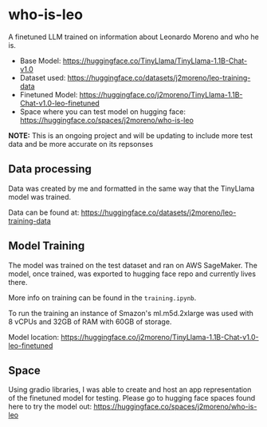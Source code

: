# who-is-leo
A finetuned LLM trained on information about Leonardo Moreno and who he is. 
- Base Model: https://huggingface.co/TinyLlama/TinyLlama-1.1B-Chat-v1.0 
- Dataset used: https://huggingface.co/datasets/j2moreno/leo-training-data
- Finetuned Model: https://huggingface.co/j2moreno/TinyLlama-1.1B-Chat-v1.0-leo-finetuned 
- Space where you can test model on hugging face: https://huggingface.co/spaces/j2moreno/who-is-leo 

**NOTE:** This is an ongoing project and will be updating to include more test data and be more accurate on its repsonses

## Data processing 
Data was created by me and formatted in the same way that the TinyLlama model was trained. 

Data can be found at: https://huggingface.co/datasets/j2moreno/leo-training-data

## Model Training 
The model was trained on the test dataset and ran on AWS SageMaker. The model, once trained, was exported to hugging face repo and currently lives there. 

More info on training can be found in the `training.ipynb`. 

To run the training an instance of Smazon's ml.m5d.2xlarge was used with 8 vCPUs and 32GB of RAM with 60GB of storage. 

Model location: https://huggingface.co/j2moreno/TinyLlama-1.1B-Chat-v1.0-leo-finetuned 

## Space 
Using gradio libraries, I was able to create and host an app representation of the finetuned model for testing. Please go to hugging face spaces found here to try the model out: https://huggingface.co/spaces/j2moreno/who-is-leo 




